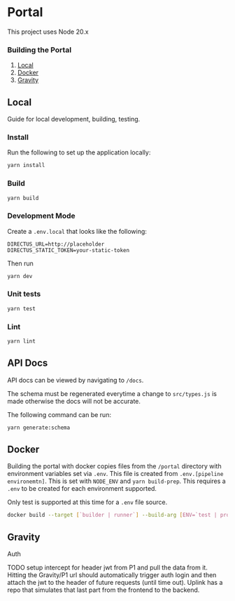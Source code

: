 # Portal

This project uses Node 20.x

### Building the Portal

1. [Local](#local)
2. [Docker](#docker)
3. [Gravity](#gravity)

## Local

Guide for local development, building, testing.

### Install

Run the following to set up the application locally:

```bash
yarn install
```

### Build

```bash
yarn build
```

### Development Mode

Create a `.env.local` that looks like the following:

```
DIRECTUS_URL=http://placeholder
DIRECTUS_STATIC_TOKEN=your-static-token
```

Then run

```bash
yarn dev
```

### Unit tests

```bash
yarn test
```

### Lint

```bash
yarn lint
```

## API Docs

API docs can be viewed by navigating to `/docs`.

The schema must be regenerated everytime a change to `src/types.js` is made otherwise the docs will not be accurate.

The following command can be run:

```bash
yarn generate:schema
```

## Docker

Building the portal with docker copies files from the `/portal` directory with environment variables set via `.env`. This
file is created from `.env.[pipeline environemtn]`. This is set with `NODE_ENV` and `yarn build-prep`. This requires a `.env`
to be created for each environment supported.

Only test is supported at this time for a `.env` file source.

```bash
docker build --target [`builder | runner`] --build-arg [ENV=`test | production`] -t [`optional tag`] .
```

## Gravity

Auth

TODO setup intercept for header jwt from P1 and pull the data from it. Hitting the Gravity/P1 url should automatically trigger auth login and then attach the jwt to the header of future requests (until time out). Uplink has a repo that simulates that last part from the frontend to the backend.
